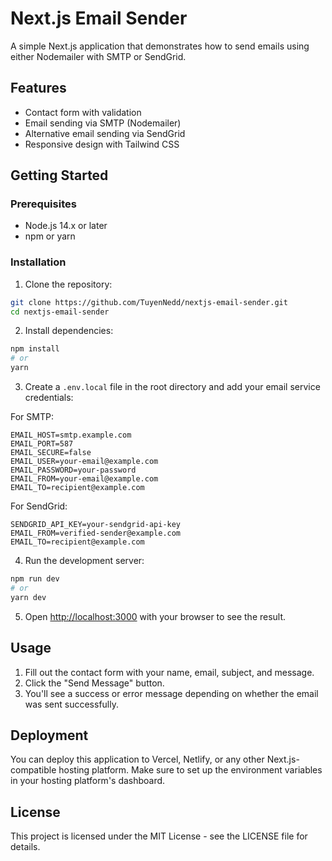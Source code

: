 # Next.js Email Sender

A simple Next.js application that demonstrates how to send emails using either Nodemailer with SMTP or SendGrid.

## Features

- Contact form with validation
- Email sending via SMTP (Nodemailer)
- Alternative email sending via SendGrid
- Responsive design with Tailwind CSS

## Getting Started

### Prerequisites

- Node.js 14.x or later
- npm or yarn

### Installation

1. Clone the repository:
```bash
git clone https://github.com/TuyenNedd/nextjs-email-sender.git
cd nextjs-email-sender
```

2. Install dependencies:
```bash
npm install
# or
yarn
```

3. Create a `.env.local` file in the root directory and add your email service credentials:

For SMTP:
```
EMAIL_HOST=smtp.example.com
EMAIL_PORT=587
EMAIL_SECURE=false
EMAIL_USER=your-email@example.com
EMAIL_PASSWORD=your-password
EMAIL_FROM=your-email@example.com
EMAIL_TO=recipient@example.com
```

For SendGrid:
```
SENDGRID_API_KEY=your-sendgrid-api-key
EMAIL_FROM=verified-sender@example.com
EMAIL_TO=recipient@example.com
```

4. Run the development server:
```bash
npm run dev
# or
yarn dev
```

5. Open [http://localhost:3000](http://localhost:3000) with your browser to see the result.

## Usage

1. Fill out the contact form with your name, email, subject, and message.
2. Click the "Send Message" button.
3. You'll see a success or error message depending on whether the email was sent successfully.

## Deployment

You can deploy this application to Vercel, Netlify, or any other Next.js-compatible hosting platform. Make sure to set up the environment variables in your hosting platform's dashboard.

## License

This project is licensed under the MIT License - see the LICENSE file for details.